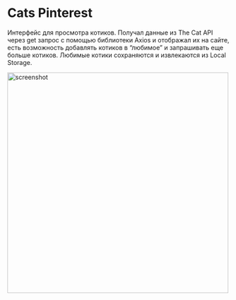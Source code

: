 # Cats Pinterest

Интерфейс для просмотра котиков. Получал данные из
The Cat API через get запрос с помощью библиотеки Axios и отображал их на
сайте, есть возможность добавлять котиков в “любимое” и запрашивать еще
больше котиков. Любимые котики сохраняются и извлекаются из Local Storage.

<img width="500px" alt="screenshot" src="screenshot.pmg">